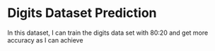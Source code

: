 # Digits Dataset Prediction
 In this dataset, I can train the digits data set with 80:20 and get more accuracy as I can achieve
